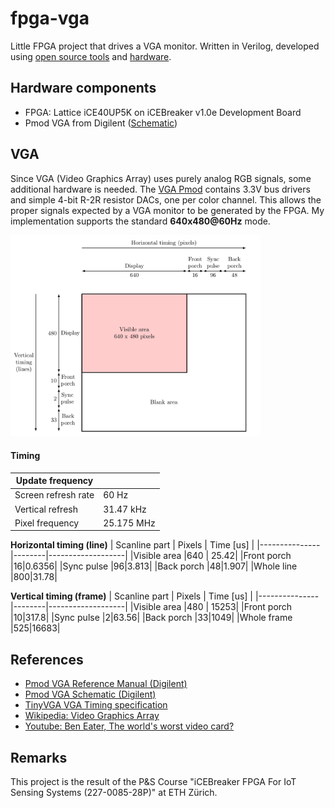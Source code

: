 # fpga-vga
Little FPGA project that drives a VGA monitor.
Written in Verilog, developed using [open source tools](https://github.com/FPGAwars/apio) and [hardware](https://icebreaker-fpga.org/).

## Hardware components
- FPGA: Lattice iCE40UP5K on iCEBreaker v1.0e Development Board
- Pmod VGA from Digilent ([Schematic](https://digilent.com/reference/_media/reference/pmod/pmodvga/pmodvga_sch.pdf))

## VGA
Since VGA (Video Graphics Array) uses purely analog RGB signals, 
some additional hardware is needed. The [VGA Pmod](https://digilent.com/reference/_media/reference/pmod/pmodvga/pmodvga_rm.pdf)
contains 3.3V bus drivers and simple 4-bit R-2R resistor DACs, one per
color channel. This allows the proper signals expected by a VGA monitor to 
be generated by the FPGA. My implementation supports the standard 
**640x480@60Hz** mode.

<img src="https://github.com/stgloorious/fpga-vga/blob/master/docs/figures/signals.png" width="400" />


#### Timing
|Update frequency      | |
|---------------------|-------|
| Screen refresh rate | 60 Hz |
| Vertical refresh    | 31.47 kHz |
| Pixel frequency     | 25.175 MHz |

**Horizontal timing (line)**
| Scanline part | Pixels | Time [us] |
|---------------|--------|-------------------| 
|Visible area		|640		| 25.42|
|Front porch		|16|0.6356|
|Sync pulse     |96|3.813|
|Back porch			|48|1.907|
|Whole line			|800|31.78|

**Vertical timing (frame)**
| Scanline part | Pixels | Time [us] |
|---------------|--------|-------------------| 
|Visible area		|480		| 15253|
|Front porch		|10|317.8|
|Sync pulse     |2|63.56|
|Back porch			|33|1049|
|Whole frame			|525|16683|

## References 
- [Pmod VGA Reference Manual (Digilent)](https://digilent.com/reference/_media/reference/pmod/pmodvga/pmodvga_rm.pdf)
- [Pmod VGA Schematic (Digilent)](https://digilent.com/reference/_media/reference/pmod/pmodvga/pmodvga_sch.pdf)
- [TinyVGA VGA Timing specification](http://www.tinyvga.com/vga-timing/640x480@60Hz)
- [Wikipedia: Video Graphics Array](https://en.wikipedia.org/wiki/Video_Graphics_Array)
- [Youtube: Ben Eater, The world's worst video card?](https://www.youtube.com/watch?v=l7rce6IQDWs)
## Remarks
This project is the result of the P&S Course "iCEBreaker FPGA For IoT Sensing Systems (227-0085-28P)" at ETH Zürich.

